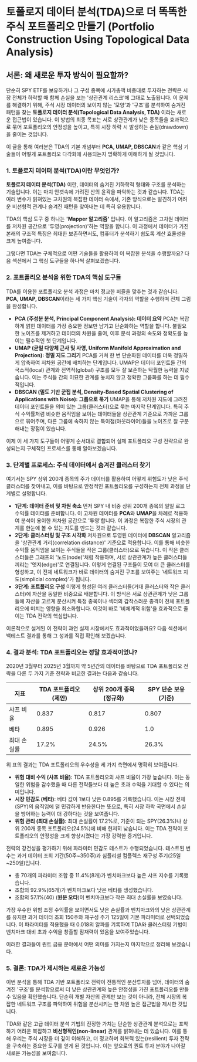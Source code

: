 # 토폴로지 데이터 분석(TDA)으로 더 똑똑한 주식 포트폴리오 만들기 (Portfolio Construction Using Topological Data Analysis)

## 서론: 왜 새로운 투자 방식이 필요할까?

단순히 SPY ETF를 보유하거나 그 구성 종목에 시가총액 비중대로 투자하는 전략은 시장 전체가 하락할 때 함께 손실을 보는 '상관관계 리스크'에 그대로 노출됩니다. 이 문제를 해결하기 위해, 주식 시장 데이터의 보이지 않는 '모양'과 '구조'를 분석하여 숨겨진 패턴을 찾는 **토폴로지 데이터 분석(Topological Data Analysis, TDA)** 이라는 새로운 접근법이 있습니다. 이 방법의 최종 목표는 서로 상관관계가 낮은 종목들을 효과적으로 묶어 포트폴리오의 안정성을 높이고, 특히 시장 하락 시 발생하는 손실(drawdown)을 줄이는 것입니다.

이 글을 통해 여러분은 TDA의 기본 개념부터 **PCA, UMAP, DBSCAN**과 같은 핵심 기술들이 어떻게 포트폴리오 다각화에 사용되는지 명확하게 이해하게 될 것입니다.

### 1. 토폴로지 데이터 분석(TDA)이란 무엇인가?

**토폴로지 데이터 분석(TDA)** 이란, 데이터의 숨겨진 기하학적 형태와 구조를 분석하는 기술입니다. 이는 마치 안갯속에 가려진 산의 윤곽을 파악하는 것과 같습니다. TDA는 여러 변수가 얽혀있는 고차원의 복잡한 데이터 속에서, 기존 방식으로는 발견하기 어려운 비선형적 관계나 숨겨진 패턴을 찾아내는 데 특히 유용합니다.

TDA의 핵심 도구 중 하나는 **'Mapper 알고리즘'** 입니다. 이 알고리즘은 고차원 데이터를 저차원 공간으로 '투영(projection)'하는 역할을 합니다. 이 과정에서 데이터가 가진 본래의 구조적 특징은 최대한 보존하면서도, 컴퓨터가 분석하기 쉽도록 계산 효율성을 크게 높여줍니다.

그렇다면 TDA는 구체적으로 어떤 기술들을 활용하여 이 복잡한 분석을 수행할까요? 다음 섹션에서 그 핵심 도구들을 하나씩 살펴보겠습니다.

### 2. 포트폴리오 분석을 위한 TDA의 핵심 도구들

TDA를 이용한 포트폴리오 분석 과정은 마치 정교한 퍼즐을 맞추는 것과 같습니다. **PCA, UMAP, DBSCAN**이라는 세 가지 핵심 기술이 각자의 역할을 수행하며 전체 그림을 완성합니다.

* **PCA (주성분 분석, Principal Component Analysis): 데이터 요약** PCA는 복잡하게 얽힌 데이터를 가장 중요한 정보만 남기고 단순화하는 역할을 합니다. 불필요한 노이즈를 제거하고 데이터의 차원을 줄여, 이후 분석 과정의 속도와 정확도를 높이는 필수적인 첫 단계입니다.
* **UMAP (균일 다양체 근사 및 사영, Uniform Manifold Approximation and Projection): 정밀 지도 그리기** PCA를 거쳐 한 번 단순화된 데이터를 더욱 정밀하게 압축하여 저차원 공간에 배치하는 단계입니다. UMAP은 데이터 포인트들 간의 국소적(local) 관계와 전역적(global) 구조를 모두 잘 보존하는 탁월한 능력을 지녔습니다. 이는 주식들 간의 미묘한 관계를 놓치지 않고 정확한 그룹화를 하는 데 필수적입니다.
* **DBSCAN (밀도 기반 군집 분석, Density-Based Spatial Clustering of Applications with Noise): 그룹으로 묶기** UMAP을 통해 저차원 지도에 그려진 데이터 포인트들을 의미 있는 그룹(클러스터)으로 묶는 마지막 단계입니다. 특히 주식 수익률처럼 비슷한 움직임을 보이는 데이터들을 상관관계 기준으로 가까운 그룹으로 묶어주며, 다른 그룹에 속하지 않는 특이점(아웃라이어)들을 노이즈로 잘 구분해내는 장점이 있습니다.

이제 이 세 가지 도구들이 어떻게 순서대로 결합되어 실제 포트폴리오 구성 전략으로 완성되는지 구체적인 프로세스를 통해 알아보겠습니다.

### 3. 단계별 프로세스: 주식 데이터에서 숨겨진 클러스터 찾기

여기서는 SPY 상위 200개 종목의 주가 데이터를 활용하여 어떻게 위험도가 낮은 주식 클러스터를 찾아내고, 이를 바탕으로 안정적인 포트폴리오를 구성하는지 전체 과정을 단계별로 설명합니다.

- **1단계: 데이터 준비 및 차원 축소** 먼저 SPY 내 비중 상위 200개 종목의 일일 로그 수익률 데이터를 준비합니다. 이 고차원 데이터를 **PCA**와 **UMAP**을 차례로 적용하여 분석이 용이한 저차원 공간으로 '투영'합니다. 이 과정은 복잡한 주식 시장의 관계를 한눈에 볼 수 있는 지도를 만드는 것과 같습니다.
- **2단계: 클러스터링 및 구조 시각화** 저차원으로 투영된 데이터에 **DBSCAN** 알고리즘을 '상관관계 거리(correlation distance)' 기준으로 적용합니다. 이를 통해 비슷한 수익률 움직임을 보이는 주식들을 작은 그룹(클러스터)으로 묶습니다. 이 작은 클러스터들은 그래프의 '노드(node)'처럼 작용하며, 서로 상관관계가 높은 클러스터들끼리는 '엣지(edge)'로 연결됩니다. 이렇게 연결된 구조들이 모여 더 큰 클러스터를 형성하고, 이 전체 네트워크가 바로 데이터의 숨겨진 구조를 보여주는 '네트워크 지도(simplicial complex)'가 됩니다.
- **3단계: 포트폴리오 구성** 이렇게 형성된 여러 클러스터들(거대 클러스터와 작은 클러스터)에 자산을 동일한 비중으로 배분합니다. 이 방식은 서로 상관관계가 낮은 그룹들에 자산을 고르게 분산시켜 특정 종목이나 섹터의 갑작스러운 충격이 전체 포트폴리오에 미치는 영향을 최소화합니다. 이것이 바로 '비체계적 위험'을 효과적으로 줄이는 TDA 전략의 핵심입니다.

이론적으로 설계된 이 전략이 과연 실제 시장에서도 효과적이었을까요? 다음 섹션에서 백테스트 결과를 통해 그 성과를 직접 확인해 보겠습니다.

### 4. 결과 분석: TDA 포트폴리오는 정말 효과적이었나?

2020년 3월부터 2025년 3월까지 약 5년간의 데이터를 바탕으로 TDA 포트폴리오 전략을 다른 두 가지 기준 전략과 비교한 결과는 다음과 같습니다.

|지표	|TDA 포트폴리오 (제안)	|상위 200개 종목 (정규화)	|SPY 단순 보유 (기준)|
|---|---|---|---|
|샤프 비율	|0.837	|0.817	|0.807|
|베타	|0.895	|0.926	|1.0|
|최대 손실률	|17.2%	|24.5%	|26.3%|

위 표의 결과는 TDA 포트폴리오의 우수성을 세 가지 측면에서 명확히 보여줍니다.

* **위험 대비 수익 (샤프 비율)**: TDA 포트폴리오의 샤프 비율이 가장 높습니다. 이는 동일한 위험을 감수했을 때 다른 전략들보다 더 높은 초과 수익을 기대할 수 있다는 의미입니다.
* **시장 민감도 (베타)**: 베타 값이 1보다 낮은 0.895를 기록했습니다. 이는 시장 전체(SPY)의 움직임에 덜 민감하게 반응한다는 뜻으로, 특히 시장 하락 국면에서 손실을 방어하는 능력이 더 강하다는 것을 보여줍니다.
* **위험 관리 (최대 손실률)**: 최대 손실률이 17.2%로, 기준이 되는 SPY(26.3%)나 상위 200개 종목 포트폴리오(24.5%)에 비해 현저히 낮습니다. 이는 TDA 전략이 포트폴리오의 안정성을 크게 향상시켰다는 가장 강력한 증거입니다.

전략의 강건성을 평가하기 위해 파라미터 민감도 테스트가 수행되었습니다. 테스트된 변수는 과거 데이터 조회 기간(50주~350주)과 심플리셜 컴플렉스 재구성 주기(25일~250일)입니다.

* 총 70개의 파라미터 조합 중 11.4%(8개)가 벤치마크보다 높은 샤프 지수를 기록했습니다.
* 조합의 92.9%(65개)가 벤치마크보다 낮은 베타를 생성했습니다.
* 조합의 57.1%(40) (**원문 오타**)이 벤치마크보다 작은 최대 손실률을 보였습니다.

가장 우수한 위험 조정 수익률을 보이면서도 낮은 손실률과 벤치마크와의 낮은 상관관계를 유지한 과거 데이터 조회 150주와 재구성 주기 125일이 기본 파라미터로 선택되었습니다. 이 파라미터를 적용했을 때 0.018의 알파를 기록하여 TDA와 클러스터링 기법이 벤치마크 대비 초과 수익을 창출할 잠재력이 있음을 보여주었습니다.

이러한 결과들이 퀀트 금융 분야에서 어떤 의미를 가지는지 마지막으로 정리해 보겠습니다.

### 5. 결론: TDA가 제시하는 새로운 가능성

이번 분석을 통해 TDA 기반 포트폴리오 전략이 전통적인 분산투자를 넘어, 데이터의 숨겨진 '구조'를 분석함으로써 더 낮은 상관관계와 높은 안정성을 가진 포트폴리오를 만들 수 있음을 확인했습니다. 단순히 개별 자산의 관계만 보는 것이 아니라, 전체 시장의 복잡한 네트워크 구조를 파악하여 위험을 분산시키는 한 차원 높은 접근법을 제시한 것입니다.

TDA와 같은 고급 데이터 분석 기법의 진정한 가치는 단순한 상관관계 분석으로는 포착하기 어려운 복잡하고 **비선형적인(non-linear)** 관계를 밝혀내는 데 있습니다. 이를 통해 우리는 주식 시장을 더 깊이 이해하고, 더 정교하며 회복력 있는(resilient) 투자 전략을 구축하는 중요한 도구를 얻게 된 것입니다. 이는 앞으로의 퀀트 투자 분야가 나아갈 새로운 가능성을 보여줍니다.
